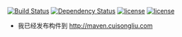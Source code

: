 [![Build Status](https://travis-ci.org/cuisongliu/orderhelper-boot-starter.svg?branch=master)](https://travis-ci.org/cuisongliu/orderhelper-boot-starter)
[![Dependency Status](https://www.versioneye.com/user/projects/5915b8a2a786140048c81d08/badge.svg?style=flat-square)](https://www.versioneye.com/user/projects/5915b8a2a786140048c81d08)
[![license](https://img.shields.io/badge/gradle-3.3-brightgreen.svg)](https://gradle.org)
[![license](https://img.shields.io/github/license/mashape/apistatus.svg)](https://opensource.org/licenses/mit-license.php)

- 我已经发布构件到 http://maven.cuisongliu.com
